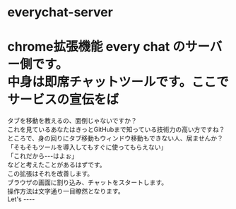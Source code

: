# everychat-server
chrome拡張機能 every chat のサーバー側です。  
中身は即席チャットツールです。ここでサービスの宣伝をば
===
タブを移動を教えるの、面倒じゃないですか？  
これを見ているあなたはきっとGitHubまで知っている技術力の高い方ですね？  
ところで、身の回りにタブ移動もウィンドウ移動もできない人、居ませんか？  
「そもそもツールを導入してもすぐに使ってもらえない」  
「これだから---はよぉ」  
などと考えたことがあるはずです。  
この拡張はそれを改善します。  
ブラウザの画面に割り込み、チャットをスタートします。  
操作方法は文字通り一目瞭然となります。  
Let's ----